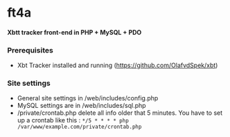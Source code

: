 # ft4a
#### Xbtt tracker front-end in PHP + MySQL + PDO

### Prerequisites
- Xbt Tracker installed and running (https://github.com/OlafvdSpek/xbt)

### Site settings
- General site settings in /web/includes/config.php
- MySQL settings are in /web/includes/sql.php
- /private/crontab.php delete all info older that 5 minutes. You have to set up a crontab like this :
``*/5 * * * * php /var/www/example.com/private/crontab.php``

